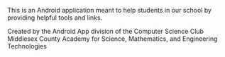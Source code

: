 This is an Android application meant to help students in our school by providing helpful tools and links.

Created by the Android App division of the Computer Science Club
Middlesex County Academy for Science, Mathematics, and Engineering Technologies